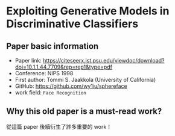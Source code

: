 # Exploiting Generative Models in Discriminative Classifiers


## Paper basic information
- Paper link: https://citeseerx.ist.psu.edu/viewdoc/download?doi=10.1.1.44.7709&rep=rep1&type=pdf 
- Conference: NIPS 1998
- First author: Tommi S. Jaakkola (University of California)
- GitHub: https://github.com/wy1iu/sphereface 
- work field: `Face Recognition`


## Why this old paper is a must-read work?
從這篇 paper 後續衍生了許多重要的 work！



